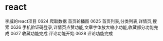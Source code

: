 # react
李威的react项目
0624 爬取数据 首页轮播图
0625 首页列表,分类列表,详情页,搜索
0626 手机验证码登录,详情页点赞功能,文章字体放大缩小功能,收藏部分功能完成
0627 收藏功能完成 评论功能开始
0628 评论功能完成
